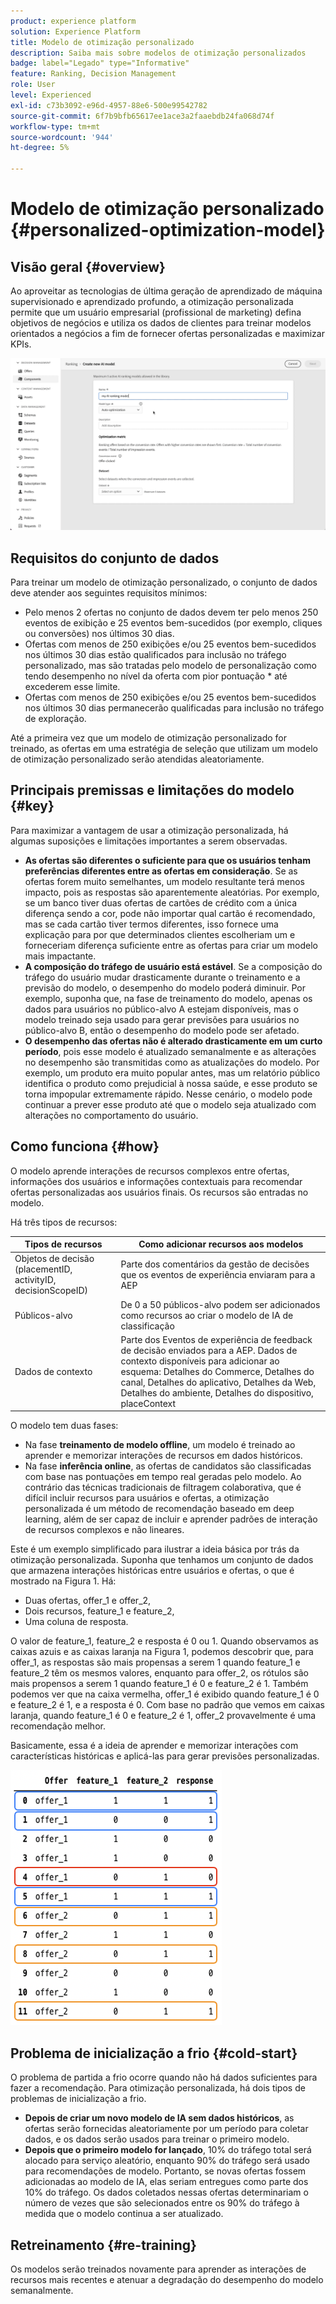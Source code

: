 ```yaml
---
product: experience platform
solution: Experience Platform
title: Modelo de otimização personalizado
description: Saiba mais sobre modelos de otimização personalizados
badge: label="Legado" type="Informative"
feature: Ranking, Decision Management
role: User
level: Experienced
exl-id: c73b3092-e96d-4957-88e6-500e99542782
source-git-commit: 6f7b9bfb65617ee1ace3a2faaebdb24fa068d74f
workflow-type: tm+mt
source-wordcount: '944'
ht-degree: 5%

---
```


# Modelo de otimização personalizado {#personalized-optimization-model}

## Visão geral {#overview}

Ao aproveitar as tecnologias de última geração de aprendizado de máquina supervisionado e aprendizado profundo, a otimização personalizada permite que um usuário empresarial (profissional de marketing) defina objetivos de negócios e utiliza os dados de clientes para treinar modelos orientados a negócios a fim de fornecer ofertas personalizadas e maximizar KPIs.

![](../../rn/assets/do-not-localize/ai-ranking.gif)

## Requisitos do conjunto de dados

Para treinar um modelo de otimização personalizado, o conjunto de dados deve atender aos seguintes requisitos mínimos:

* Pelo menos 2 ofertas no conjunto de dados devem ter pelo menos 250 eventos de exibição e 25 eventos bem-sucedidos (por exemplo, cliques ou conversões) nos últimos 30 dias.
* Ofertas com menos de 250 exibições e/ou 25 eventos bem-sucedidos nos últimos 30 dias estão qualificados para inclusão no tráfego personalizado, mas são tratadas pelo modelo de personalização como tendo desempenho no nível da oferta com pior pontuação * até excederem esse limite.
* Ofertas com menos de 250 exibições e/ou 25 eventos bem-sucedidos nos últimos 30 dias permanecerão qualificadas para inclusão no tráfego de exploração.

Até a primeira vez que um modelo de otimização personalizado for treinado, as ofertas em uma estratégia de seleção que utilizam um modelo de otimização personalizado serão atendidas aleatoriamente.

## Principais premissas e limitações do modelo {#key}

Para maximizar a vantagem de usar a otimização personalizada, há algumas suposições e limitações importantes a serem observadas.

* **As ofertas são diferentes o suficiente para que os usuários tenham preferências diferentes entre as ofertas em consideração**. Se as ofertas forem muito semelhantes, um modelo resultante terá menos impacto, pois as respostas são aparentemente aleatórias.
Por exemplo, se um banco tiver duas ofertas de cartões de crédito com a única diferença sendo a cor, pode não importar qual cartão é recomendado, mas se cada cartão tiver termos diferentes, isso fornece uma explicação para por que determinados clientes escolheriam um e forneceriam diferença suficiente entre as ofertas para criar um modelo mais impactante.
* **A composição do tráfego de usuário está estável**. Se a composição do tráfego do usuário mudar drasticamente durante o treinamento e a previsão do modelo, o desempenho do modelo poderá diminuir. Por exemplo, suponha que, na fase de treinamento do modelo, apenas os dados para usuários no público-alvo A estejam disponíveis, mas o modelo treinado seja usado para gerar previsões para usuários no público-alvo B, então o desempenho do modelo pode ser afetado.
* **O desempenho das ofertas não é alterado drasticamente em um curto período**, pois esse modelo é atualizado semanalmente e as alterações no desempenho são transmitidas como as atualizações do modelo. Por exemplo, um produto era muito popular antes, mas um relatório público identifica o produto como prejudicial à nossa saúde, e esse produto se torna impopular extremamente rápido. Nesse cenário, o modelo pode continuar a prever esse produto até que o modelo seja atualizado com alterações no comportamento do usuário.

## Como funciona {#how}

O modelo aprende interações de recursos complexos entre ofertas, informações dos usuários e informações contextuais para recomendar ofertas personalizadas aos usuários finais. Os recursos são entradas no modelo.

Há três tipos de recursos:

| Tipos de recursos | Como adicionar recursos aos modelos |
|--------------|----------------------------|
| Objetos de decisão (placementID, activityID, decisionScopeID) | Parte dos comentários da gestão de decisões que os eventos de experiência enviaram para a AEP |
| Públicos-alvo | De 0 a 50 públicos-alvo podem ser adicionados como recursos ao criar o modelo de IA de classificação |
| Dados de contexto | Parte dos Eventos de experiência de feedback de decisão enviados para a AEP. Dados de contexto disponíveis para adicionar ao esquema: Detalhes do Commerce, Detalhes do canal, Detalhes do aplicativo, Detalhes da Web, Detalhes do ambiente, Detalhes do dispositivo, placeContext |

O modelo tem duas fases:

* Na fase **treinamento de modelo offline**, um modelo é treinado ao aprender e memorizar interações de recursos em dados históricos.
* Na fase **inferência online**, as ofertas de candidatos são classificadas com base nas pontuações em tempo real geradas pelo modelo. Ao contrário das técnicas tradicionais de filtragem colaborativa, que é difícil incluir recursos para usuários e ofertas, a otimização personalizada é um método de recomendação baseado em deep learning, além de ser capaz de incluir e aprender padrões de interação de recursos complexos e não lineares.

Este é um exemplo simplificado para ilustrar a ideia básica por trás da otimização personalizada. Suponha que tenhamos um conjunto de dados que armazena interações históricas entre usuários e ofertas, o que é mostrado na Figura 1. Há:

* Duas ofertas, offer_1 e offer_2,
* Dois recursos, feature_1 e feature_2,
* Uma coluna de resposta.

O valor de feature_1, feature_2 e resposta é 0 ou 1. Quando observamos as caixas azuis e as caixas laranja na Figura 1, podemos descobrir que, para offer_1, as respostas são mais propensas a serem 1 quando feature_1 e feature_2 têm os mesmos valores, enquanto para offer_2, os rótulos são mais propensos a serem 1 quando feature_1 é 0 e feature_2 é 1. Também podemos ver que na caixa vermelha, offer_1 é exibido quando feature_1 é 0 e feature_2 é 1, e a resposta é 0. Com base no padrão que vemos em caixas laranja, quando feature_1 é 0 e feature_2 é 1, offer_2 provavelmente é uma recomendação melhor.

Basicamente, essa é a ideia de aprender e memorizar interações com características históricas e aplicá-las para gerar previsões personalizadas.

![](../assets/perso-ranking-schema.png)

## Problema de inicialização a frio {#cold-start}

O problema de partida a frio ocorre quando não há dados suficientes para fazer a recomendação. Para otimização personalizada, há dois tipos de problemas de inicialização a frio.

* **Depois de criar um novo modelo de IA sem dados históricos**, as ofertas serão fornecidas aleatoriamente por um período para coletar dados, e os dados serão usados para treinar o primeiro modelo.
* **Depois que o primeiro modelo for lançado**, 10% do tráfego total será alocado para serviço aleatório, enquanto 90% do tráfego será usado para recomendações de modelo. Portanto, se novas ofertas fossem adicionadas ao modelo de IA, elas seriam entregues como parte dos 10% do tráfego. Os dados coletados nessas ofertas determinariam o número de vezes que são selecionados entre os 90% do tráfego à medida que o modelo continua a ser atualizado.

## Retreinamento {#re-training}

Os modelos serão treinados novamente para aprender as interações de recursos mais recentes e atenuar a degradação do desempenho do modelo semanalmente.
